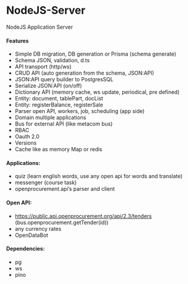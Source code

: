 # NodeJS-Server
NodeJS Application Server

#### Features
- Simple DB migration, DB generation or Prisma (schema generate)
- Schema JSON, validation, d.ts
- API transport (http/ws)
- CRUD API (auto generation from the schema, JSON:API)
- JSON:API query builder to PostgresSQL
- Serialize JSON:API (on/off)
- Dictionary API (memory cache, ws update, periodical, pre defined)
- Entity: document, tablePart, docList
- Entity: registerBalance, registerSale
- Parser open API, workers, job, scheduling (app side)
- Domain multiple applications
- Bus for external API (like metacom bus)
- RBAC
- Oauth 2.0
- Versions
- Cache like as memory Map or redis

#### Applications:
- quiz (learn english words, use any open api for words and translate)
- messenger (course task)
- openprocurement.api’s parser and client

#### Open API:
- https://public.api.openprocurement.org/api/2.3/tenders (bus.openprocurement.getTender(id))
- any currency rates
- OpenDataBot

#### Dependencies:
- pg
- ws
- pino
